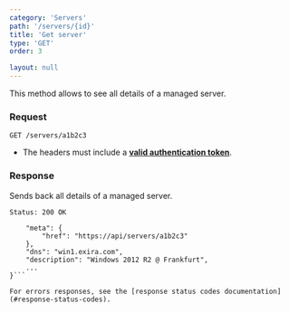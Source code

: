 ```yaml
---
category: 'Servers'
path: '/servers/{id}'
title: 'Get server'
type: 'GET'
order: 3

layout: null
---
```


This method allows to see all details of a managed server.

### Request

```GET /servers/a1b2c3```

* The headers must include a **[valid authentication token](#authentication)**.

### Response

Sends back all details of a managed server.

```Status: 200 OK```
```{
    "meta": {
        "href": "https://api/servers/a1b2c3"
    },
    "dns": "win1.exira.com",
    "description": "Windows 2012 R2 @ Frankfurt",
    ...
}```

For errors responses, see the [response status codes documentation](#response-status-codes).
